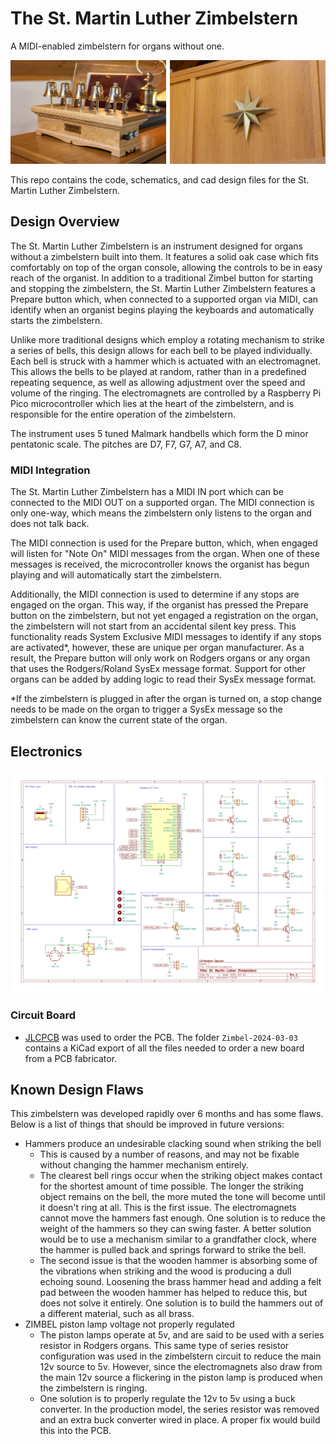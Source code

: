 # The St. Martin Luther Zimbelstern

A MIDI-enabled zimbelstern for organs without one.

<div style="display: flex; justify-content: space-between;">
  <img src="images/_Z5A6332.jpg" width="49.5%" />
  <img src="images/_Z5A6397.jpg" width="49.5%" /> 
</div>
<br>
This repo contains the code, schematics, and cad design files for the St. Martin Luther Zimbelstern.


## Design Overview

The St. Martin Luther Zimbelstern is an instrument designed for organs without a zimbelstern built into them. It features a solid oak case which fits comfortably on top of the organ console, allowing the controls to be in easy reach of the organist. In addition to a traditional Zimbel button for starting and stopping the zimbelstern, the St. Martin Luther Zimbelstern features a Prepare button which, when connected to a supported organ via MIDI, can identify when an organist begins playing the keyboards and automatically starts the zimbelstern.

Unlike more traditional designs which employ a rotating mechanism to strike a series of bells, this design allows for each bell to be played individually. Each bell is struck with a hammer which is actuated with an electromagnet. This allows the bells to be played at random, rather than in a predefined repeating sequence, as well as allowing adjustment over the speed and volume of the ringing. The electromagnets are controlled by a Raspberry Pi Pico microcontroller which lies at the heart of the zimbelstern, and is responsible for the entire operation of the zimbelstern.

The instrument uses 5 tuned Malmark handbells which form the D minor pentatonic scale. The pitches are D7, F7, G7, A7, and C8.

### MIDI Integration

The St. Martin Luther Zimbelstern has a MIDI IN port which can be connected to the MIDI OUT on a supported organ. The MIDI connection is only one-way, which means the zimbelstern only listens to the organ and does not talk back.

The MIDI connection is used for the Prepare button, which, when engaged will listen for "Note On" MIDI messages from the organ. When one of these messages is received, the microcontroller knows the organist has begun playing and will automatically start the zimbelstern.

Additionally, the MIDI connection is used to determine if any stops are engaged on the organ. This way, if the organist has pressed the Prepare button on the zimbelstern, but not yet engaged a registration on the organ, the zimbelstern will not start from an accidental silent key press. This functionality reads System Exclusive MIDI messages to identify if any stops are activated*, however, these are unique per organ manufacturer. As a result, the Prepare button will only work on Rodgers organs or any organ that uses the Rodgers/Roland SysEx message format. Support for other organs can be added by adding logic to read their SysEx message format.

*If the zimbelstern is plugged in after the organ is turned on, a stop change needs to be made on the organ to trigger a SysEx message so the zimbelstern can know the current state of the organ.

## Electronics

![Zimbelstern Schematic](electronics/Zimbelstern/Zimbelstern.jpg)

### Circuit Board

* [JLCPCB](https://jlcpcb.com/) was used to order the PCB. The folder `Zimbel-2024-03-03` contains a KiCad export of all the files needed to order a new board from a PCB fabricator.

## Known Design Flaws

This zimbelstern was developed rapidly over 6 months and has some flaws. Below is a list of things that should be improved in future versions:

* Hammers produce an undesirable clacking sound when striking the bell
  * This is caused by a number of reasons, and may not be fixable without changing the hammer mechanism entirely.
  * The clearest bell rings occur when the striking object makes contact for the shortest amount of time possible. The longer the striking object remains on the bell, the more muted the tone will become until it doesn't ring at all. This is the first issue. The electromagnets cannot move the hammers fast enough. One solution is to reduce the weight of the hammers so they can swing faster. A better solution would be to use a mechanism similar to a grandfather clock, where the hammer is pulled back and springs forward to strike the bell.
  * The second issue is that the wooden hammer is absorbing some of the vibrations when striking and the wood is producing a dull echoing sound. Loosening the brass hammer head and adding a felt pad between the wooden hammer has helped to reduce this, but does not solve it entirely. One solution is to build the hammers out of a different material, such as all brass.
* ZIMBEL piston lamp voltage not properly regulated
  * The piston lamps operate at 5v, and are said to be used with a series resistor in Rodgers organs. This same type of series resistor configuration was used in the zimbelstern circuit to reduce the main 12v source to 5v. However, since the electromagnets also draw from the main 12v source a flickering in the piston lamp is produced when the zimbelstern is ringing.
  * One solution is to properly regulate the 12v to 5v using a buck converter. In the production model, the series resistor was removed and an extra buck converter wired in place. A proper fix would build this into the PCB.
